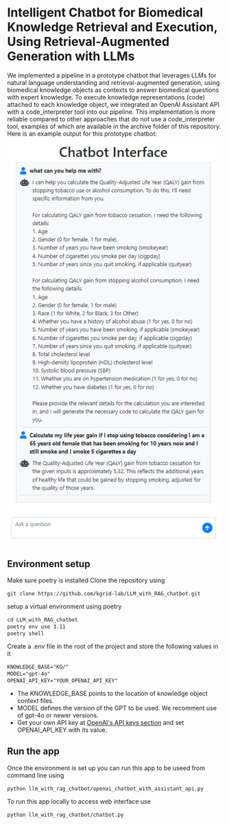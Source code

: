 # Intelligent Chatbot for Biomedical Knowledge Retrieval and Execution, Using Retrieval-Augmented Generation with LLMs
We implemented a pipeline in a prototype chatbot that leverages LLMs for natural language understanding and retrieval-augmented generation, using biomedical knowledge objects as contexts to answer biomedical questions with expert knowledge. To execute knowledge representations (code) attached to each knowledge object, we integrated an OpenAI Assistant API with a code_interpreter tool into our pipeline. This implementation is more reliable compared to other approaches that do not use a code_interpreter tool, examples of which are available in the archive folder of this repository. Here is an example output for this prototype chatbot:
![example](images/example1.png)

## Environment setup
Make sure poetry is installed
Clone the repository using
```
git clone https://github.com/kgrid-lab/LLM_with_RAG_chatbot.git
```

setup a virtual environment using poetry
```
cd LLM_with_RAG_chatbot
poetry env use 3.11
poetry shell
```

Create a .env file in the root of the project and store the following values in it
```
KNOWLEDGE_BASE="KO/"
MODEL="gpt-4o"
OPENAI_API_KEY="YOUR_OPENAI_API_KEY"
```
- The KNOWLEDGE_BASE points to the location of knowledge object context files.
- MODEL defines the version of the GPT to be used. We recomment use of gpt-4o or newer versions.
- Get your own API key at [OpenAI's API keys section](https://platform.openai.com/api-keys) and set OPENAI_API_KEY with its value. 
## Run the app 
Once the environment is set up you can run this app to be useed from command line using
```
python llm_with_rag_chatbot/openai_chatbot_with_assistant_api.py 
```

To run this app locally to access web interface use 
```
python llm_with_rag_chatbot/chatbot.py
``` 
